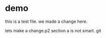 # demo
this is a test file.
we made a change here.

lets make a change.p2 section a is not smart.
git